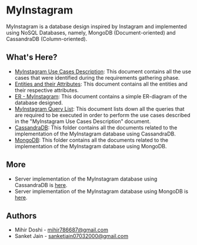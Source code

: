 # MyInstagram

MyInstagram is a database design inspired by Instagram and implemented using NoSQL Databases, namely, MongoDB (Document-oriented) and CassandraDB (Column-oriented).

## What's Here?
- [MyInstagram Use Cases Description](https://github.com/SRIMyInstagram/MyInstagram/blob/main/MyInstagram%20Use%20Cases%20Description.pdf): This document contains all the use cases that were identified during the requirements gathering phase.
-  [Entities and their Attributes](https://github.com/SRIMyInstagram/MyInstagram/blob/main/Entities%20and%20their%20Attributes.pdf): This document contains all the entities and their respective attributes.
- [ER - MyInstagram](https://github.com/SRIMyInstagram/MyInstagram/blob/main/ER%20-%20MyInstagram.pdf): This document contains a simple ER-diagram of the database designed.
- [MyInstagram Query List](https://github.com/SRIMyInstagram/MyInstagram/blob/main/MyInstagram%20Query%20List.pdf): This document lists down all the queries that are required to be executed in order to perform the use cases described in the "MyInstagram Use Cases Description" document.
- [CassandraDB](https://github.com/SRIMyInstagram/MyInstagram/tree/main/CassandraDB): This folder contains all the documents related to the implementation of the MyInstagram database using CassandraDB.
- [MongoDB](https://github.com/SRIMyInstagram/MyInstagram/tree/main/MongoDB): This folder contains all the documents related to the implementation of the MyInstagram database using MongoDB.

## More
- Server implementation of the MyInstagram database using CassandraDB is [here](https://github.com/SRIMyInstagram/MyInstagram-CassandraDB-backend).
- Server implementation of the MyInstagram database using MongoDB is [here](https://github.com/SRIMyInstagram/MyInstagram-MongoDB-backend).

## Authors
- Mihir Doshi - mihir786687@gmail.com
- Sanket Jain - sanketjain07032000@gmail.com
